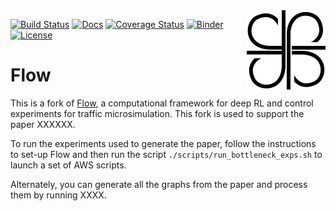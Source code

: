 <img src="docs/img/square_logo.png" align="right" width="25%"/>

[![Build Status](https://travis-ci.com/flow-project/flow.svg?branch=master)](https://travis-ci.com/flow-project/flow)
[![Docs](https://readthedocs.org/projects/flow/badge)](http://flow.readthedocs.org/en/latest/)
[![Coverage Status](https://coveralls.io/repos/github/flow-project/flow/badge.svg?branch=master)](https://coveralls.io/github/flow-project/flow?branch=master)
[![Binder](https://mybinder.org/badge_logo.svg)](https://mybinder.org/v2/gh/flow-project/flow/binder)
[![License](https://img.shields.io/badge/license-MIT-blue.svg)](https://github.com/flow-project/flow/blob/master/LICENSE.md)

# Flow

This is a fork of [Flow](https://flow-project.github.io/), a computational framework for deep RL and control experiments for traffic microsimulation.
This fork is used to support the paper XXXXXX.

To run the experiments used to generate the paper, follow the instructions to set-up Flow and then run the script 
`./scripts/run_bottleneck_exps.sh` to launch a set of AWS scripts. 

Alternately, you can generate all the graphs from the paper and process them by running XXXX.